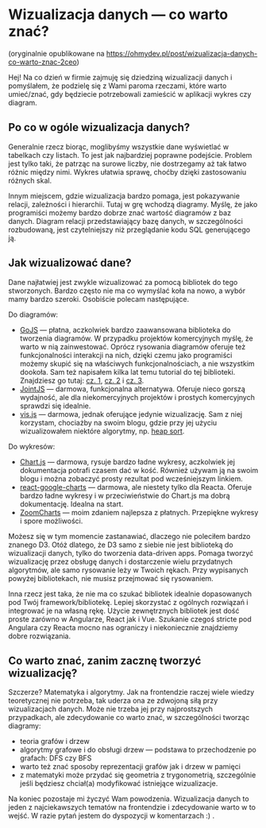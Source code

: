 # Wizualizacja danych — co warto znać?

(oryginalnie opublikowane na https://ohmydev.pl/post/wizualizacja-danych-co-warto-znac-2ceo)

Hej! Na co dzień w firmie zajmuję się dziedziną wizualizacji danych i pomyślałem, że podzielę się z Wami paroma rzeczami, które warto umieć/znać, gdy będziecie potrzebowali zamieścić w aplikacji wykres czy diagram.

## Po co w ogóle wizualizacja danych?

Generalnie rzecz biorąc, moglibyśmy wszystkie dane wyświetlać w tabelkach czy listach. To jest jak najbardziej poprawne podejście. Problem jest tylko taki, że patrząc na surowe liczby, nie dostrzegamy aż tak łatwo różnic między nimi. Wykres ułatwia sprawę, choćby dzięki zastosowaniu różnych skal.

Innym miejscem, gdzie wizualizacja bardzo pomaga, jest pokazywanie relacji, zależności i hierarchii. Tutaj w grę wchodzą diagramy. Myślę, że jako programiści możemy bardzo dobrze znać wartość diagramów z baz danych. Diagram relacji przedstawiający bazę danych, w szczególności rozbudowaną, jest czytelniejszy niż przeglądanie kodu SQL generującego ją.

## Jak wizualizować dane?

Dane najłatwiej jest zwykle wizualizować za pomocą bibliotek do tego stworzonych. Bardzo często nie ma co wymyślać koła na nowo, a wybór mamy bardzo szeroki. Osobiście polecam następujące.

Do diagramów:

- [GoJS](https://gojs.net/latest/index.html) — płatna, aczkolwiek bardzo zaawansowana biblioteka do tworzenia diagramów. W przypadku projektów komercyjnych myślę, że warto w nią zainwestować. Oprócz rysowania diagramów oferuje też funkcjonalności interakcji na nich, dzięki czemu jako programiści możemy skupić się na właściwych funkcjonalnościach, a nie wszystkim dookoła. Sam też napisałem kilka lat temu tutorial do tej biblioteki. Znajdziesz go tutaj: [cz. 1](https://synergycodes.com/blog/how-do-i-create-a-simple-gojs-application/), [cz. 2](https://synergycodes.com/blog/simple-gojs-application-setting-and-editing-edges/) i [cz. 3](https://synergycodes.com/blog/simple-gojs-application-finishing-touches/).
- [JointJS](https://www.jointjs.com/opensource) — darmowa, funkcjonalna alternatywa. Oferuje nieco gorszą wydajność, ale dla niekomercyjnych projektów i prostych komercyjnych sprawdzi się idealnie.
- [vis.js](https://visjs.org/) — darmowa, jednak oferujące jedynie wizualizację. Sam z niej korzystam, chociażby na swoim blogu, gdzie przy jej użyciu wizualizowałem niektóre algorytmy, np. [heap sort](https://swistak.codes/sortowanie-cz-4-sortowanie-przez-wybieranie/).

Do wykresów:

- [Chart.js](https://www.chartjs.org/) — darmowa, rysuje bardzo ładne wykresy, aczkolwiek jej dokumentacja potrafi czasem dać w kość. Również używam ją na swoim blogu i można zobaczyć prosty rezultat pod wcześniejszym linkiem.
- [react-google-charts](https://github.com/RakanNimer/react-google-charts) — darmowa, ale niestety tylko dla Reacta. Oferuje bardzo ładne wykresy i w przeciwieństwie do Chart.js ma dobrą dokumentację. Idealna na start.
- [ZoomCharts](https://zoomcharts.com/en/) — moim zdaniem najlepsza z płatnych. Przepiękne wykresy i spore możliwości.

Możesz się w tym momencie zastanawiać, dlaczego nie poleciłem bardzo znanego D3. Otóż dlatego, że D3 samo z siebie nie jest biblioteką do wizualizacji danych, tylko do tworzenia data-driven apps. Pomaga tworzyć wizualizację przez obsługę danych i dostarczenie wielu przydatnych algorytmów, ale samo rysowanie leży w Twoich rękach. Przy wypisanych powyżej bibliotekach, nie musisz przejmować się rysowaniem.

Inna rzecz jest taka, że nie ma co szukać bibliotek idealnie dopasowanych pod Twój framework/bibliotekę. Lepiej skorzystać z ogólnych rozwiązań i integrować je na własną rękę. Użycie zewnętrznych bibliotek jest dość proste zarówno w Angularze, React jak i Vue. Szukanie czegoś stricte pod Angulara czy Reacta mocno nas ograniczy i niekoniecznie znajdziemy dobre rozwiązania.

## Co warto znać, zanim zacznę tworzyć wizualizację?

Szczerze? Matematyka i algorytmy. Jak na frontendzie raczej wiele wiedzy teoretycznej nie potrzeba, tak uderza ona ze zdwojoną siłą przy wizualizacjach danych. Może nie trzeba jej przy najprostszych przypadkach, ale zdecydowanie co warto znać, w szczególności tworząc diagramy:

- teoria grafów i drzew
- algorytmy grafowe i do obsługi drzew — podstawa to przechodzenie po grafach: DFS czy BFS
- warto też znać sposoby reprezentacji grafów jak i drzew w pamięci
- z matematyki może przydać się geometria z trygonometrią, szczególnie jeśli będziesz chciał(a) modyfikować istniejące wizualizacje.

Na koniec pozostaje mi życzyć Wam powodzenia. Wizualizacja danych to jeden z najciekawszych tematów na frontendzie i zdecydowanie warto w to wejść. W razie pytań jestem do dyspozycji w komentarzach :) .

